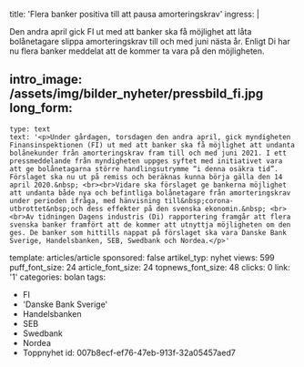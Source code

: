 title: 'Flera banker positiva till att pausa amorteringskrav'
ingress: |
  <p>Den andra april gick FI ut med att banker ska få möjlighet att låta bolånetagare slippa amorteringskrav till och med juni nästa år. Enligt Di har nu flera banker meddelat att de kommer ta vara på den möjligheten.
  </p>
  
intro_image: /assets/img/bilder_nyheter/pressbild_fi.jpg
long_form:
  -
    type: text
    text: '<p>Under gårdagen, torsdagen den andra april, gick myndigheten Finansinspektionen (FI) ut med att banker ska få möjlighet att undanta bolånekunder från amorteringskrav fram till och med juni 2021. I ett pressmeddelande från myndigheten uppges syftet med initiativet vara att ge bolånetagarna större handlingsutrymme “i denna osäkra tid”. Förslaget ska nu ut på remiss och beräknas kunna börja gälla den 14 april 2020.&nbsp; <br><br>Vidare ska förslaget ge bankerna möjlighet att undanta både nya och befintliga bolånetagare från amorteringskrav under perioden ifråga, med hänvisning till&nbsp;corona-utbrottet&nbsp;och dess effekter på den svenska ekonomin.&nbsp; <br><br>Av tidningen Dagens industris (Di) rapportering framgår att flera svenska banker framfört att de kommer att utnyttja möjligheten om den ges. De banker som hittills nappat på förslaget ska vara Danske Bank Sverige, Handelsbanken, SEB, Swedbank och Nordea.</p>'
template: articles/article
sponsored: false
artikel_typ: nyhet
views: 599
puff_font_size: 24
article_font_size: 24
topnews_font_size: 48
clicks: 0
link: '1'
categories: bolan
tags:
  - FI
  - 'Danske Bank Sverige'
  - Handelsbanken
  - SEB
  - Swedbank
  - Nordea
  - Toppnyhet
id: 007b8ecf-ef76-47eb-913f-32a05457aed7
